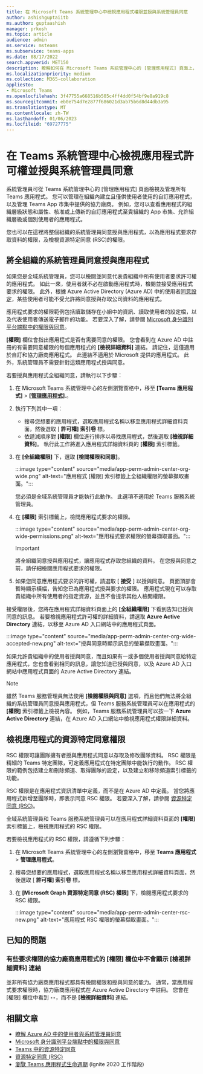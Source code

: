 ```yaml
---
title: 在 Microsoft Teams 系統管理中心中檢視應用程式權限並授與系統管理員同意
author: ashishguptaiitb
ms.author: guptaashish
manager: prkosh
ms.topic: article
audience: admin
ms.service: msteams
ms.subservice: teams-apps
ms.date: 08/17/2022
search.appverid: MET150
description: 瞭解如何在 Microsoft Teams 系統管理中心的 [管理應用程式] 頁面上，檢視應用程式要求的權限，以及將系統管理員同意授與應用程式。
ms.localizationpriority: medium
ms.collection: M365-collaboration
appliesto:
- Microsoft Teams
ms.openlocfilehash: 3f47755a668516b505c4ff4dd0f54bf9e8a919c8
ms.sourcegitcommit: eb0e754d7e2877f686021d3ab75b6d8d44db3a95
ms.translationtype: MT
ms.contentlocale: zh-TW
ms.lasthandoff: 01/06/2023
ms.locfileid: "69727775"
---
```

# <a name="view-app-permissions-and-grant-admin-consent-in-teams-admin-center"></a>在 Teams 系統管理中心檢視應用程式許可權並授與系統管理員同意

系統管理員可從 Teams 系統管理中心的 [管理應用程式] 頁面檢視及管理所有 Teams 應用程式。 您可以管理在組織內建立且僅供使用者使用的自訂應用程式，以及管理 Teams App 市集中提供的協力廠商。 例如，您可以查看應用程式的組織層級狀態和屬性、核准或上傳新的自訂應用程式至貴組織的 App 市集、允許組織層級或個別使用者的應用程式。

您也可以在這裡將整個組織的系統管理員同意授與應用程式，以為應用程式要求存取資料的權限，及檢視資源特定同意 (RSC)的權限。

## <a name="grant-org-wide-admin-consent-to-an-app"></a>將全組織的系統管理員同意授與應用程式

如果您是全域系統管理員，您可以檢閱並同意代表貴組織中所有使用者要求許可權的應用程式。 如此一來，使用者就不必在啟動應用程式時，檢閱並接受應用程式要求的權限。 此外，根據 Azure Active Directory (Azure AD) 中的使用者[同意設定](/azure/active-directory/manage-apps/configure-user-consent)，某些使用者可能不受允許將同意授與存取公司資料的應用程式。

應用程式要求的權限範例包括讀取儲存在小組中的資訊、讀取使用者的設定檔，以及代表使用者傳送電子郵件的功能。 若要深入了解，請參閱 [Microsoft 身分識別平台端點中的權限與同意](/azure/active-directory/develop/v2-permissions-and-consent)。

**[權限]** 欄位會指出應用程式是否有需要同意的權限。 您會看到在 Azure AD 中註冊的有需要同意權限的每個應用程式的 **[檢視詳細資料]** 連結。 請記住，這僅適用於自訂和協力廠商應用程式。 此連結不適用於 Microsoft 提供的應用程式。 此外，系統管理員不需要針對這類應用程式授與同意。

若要授與應用程式全組織同意，請執行以下步驟：

1. 在 Microsoft Teams 系統管理中心的左側瀏覽窗格中，移至 **[Teams 應用程式]** > **[[管理應用程式]](https://admin.teams.microsoft.com/policies/manage-apps)**.。

1. 執行下列其中一項：
    * 搜尋您想要的應用程式，選取應用程式名稱以移至應用程式詳細資料頁面，然後選取 [ **許可權] 索引卷** 標。
    * 依遞減順序對 **[權限]** 欄位進行排序以尋找應用程式，然後選取 **[檢視詳細資料]**。 執行此工作將進入應用程式詳細資料頁的 **[權限]** 索引標籤。

1. 在 **[全組織權限]** 下，選取 **[檢閲權限和同意]**。

    :::image type="content" source="media/app-perm-admin-center-org-wide.png" alt-text="應用程式 [權限] 索引標籤上全組織權限的螢幕擷取畫面。":::

    您必須是全域系統管理員才能執行此動作。 此選項不適用於 Teams 服務系統管理員。

1. 在 **[權限]** 索引標籤上，檢閲應用程式要求的權限。

    :::image type="content" source="media/app-perm-admin-center-org-wide-permissions.png" alt-text="應用程式要求權限的螢幕擷取畫面。":::

    > [!IMPORTANT]
    > 將全組織同意授與應用程式，讓應用程式存取您組織的資料。 在您授與同意之前，請仔細檢閱應用程式要求的權限。

1. 如果您同意應用程式要求的許可權，請選取 [ **接受** ] 以授與同意。 頁面頂部會暫時顯示橫幅，告知您已為應用程式授與要求的權限。 應用程式現在可以存取貴組織中所有使用者的指定資源，並且不會提示其他人檢閲權限。

接受權限後，您將在應用程式詳細資料頁面上的 **[全組織權限]** 下看到告知已授與同意的訊息。 若要檢視應用程式許可權的詳細資料，請選取 **Azure Active Directory** 連結，以移至 Azure AD 入口網站中的應用程式頁面。

:::image type="content" source="media/app-perm-admin-center-org-wide-accepted-new.png" alt-text="授與同意時顯示訊息的螢幕擷取畫面。":::

如果允許貴組織中的使用者授與同意，而且如果有一或多個使用者授與同意給特定應用程式，您也會看到相同的訊息，讓您知道已授與同意，以及 Azure AD 入口網站中應用程式頁面的 Azure Active Directory 連結。

> [!NOTE]
> 雖然 Teams 服務管理員無法使用 **[檢閱權限與同意]** 選項，而且他們無法將全組織的系統管理員同意授與應用程式，但 Teams 服務系統管理員可以在應用程式的 **[權限]** 索引標籤上檢視內容。 例如，Teams 服務系統管理員可以按一下 **Azure Active Directory** 連結，在 Azure AD 入口網站中檢視應用程式權限詳細資料。

## <a name="view-resource-specific-consent-permissions-of-an-app"></a>檢視應用程式的資源特定同意權限

RSC 權限可讓團隊擁有者授與應用程式同意以存取及修改團隊資料。 RSC 權限是精細的 Teams 特定團隊，可定義應用程式在特定團隊中能執行的動作。 RSC 權限的範例包括建立和刪除頻道、取得團隊的設定，以及建立和移除頻道索引標籤的功能。

RSC 權限是在應用程式資訊清單中定義，而不是在 Azure AD 中定義。 當您將應用程式新增至團隊時，即表示同意 RSC 權限。 若要深入了解，請參閱 [資源特定同意 (RSC)](/microsoftteams/platform/graph-api/rsc/resource-specific-consent)。

全域系統管理員和 Teams 服務系統管理員可以在應用程式詳細資料頁面的 **[權限]** 索引標籤上，檢視應用程式的 RSC 權限。

若要檢視應用程式的 RSC 權限，請遵循下列步驟：

1. 在 Microsoft Teams 系統管理中心的左側瀏覽窗格中，移至 **Teams 應用程式** > **管理應用程式**。
1. 搜尋您想要的應用程式，選取應用程式名稱以移至應用程式詳細資料頁面，然後選取 [ **許可權] 索引卷** 標。
1. 在 **[Microsoft Graph 資源特定同意 (RSC) 權限]** 下，檢閱應用程式要求的 RSC 權限。

    :::image type="content" source="media/app-perm-admin-center-rsc-new.png" alt-text="應用程式 RSC 權限的螢幕擷取畫面。":::

## <a name="known-issues"></a>已知的問題

### <a name="the-view-details-link-isnt-displayed-in-the-permissions-column-for-some-third-party-apps-that-request-permissions"></a>有些要求權限的協力廠商應用程式的 [權限] 欄位中不會顯示 [檢視詳細資料] 連結

並非所有協力廠商應用程式都具有檢閱權限和授與同意的能力。 通常，當應用程式要求權限時，協力廠商應用程式在 Azure Active Directory 中註冊。 您會在 [權限] 欄位中看到 **`--`**，而不是 **[檢視詳細資料]** 連結。

## <a name="related-articles"></a>相關文章

* [瞭解 Azure AD 中的使用者與系統管理員同意](/azure/active-directory/manage-apps/user-admin-consent-overview)
* [Microsoft 身分識別平台端點中的權限與同意](/azure/active-directory/develop/v2-permissions-and-consent)
* [Teams 中的資源特定同意](resource-specific-consent.md)
* [資源特定同意 (RSC)](/microsoftteams/platform/graph-api/rsc/resource-specific-consent)
* [瀏覽 Teams 應用程式生命週期](https://aka.ms/PR132) (Ignite 2020 工作階段)
